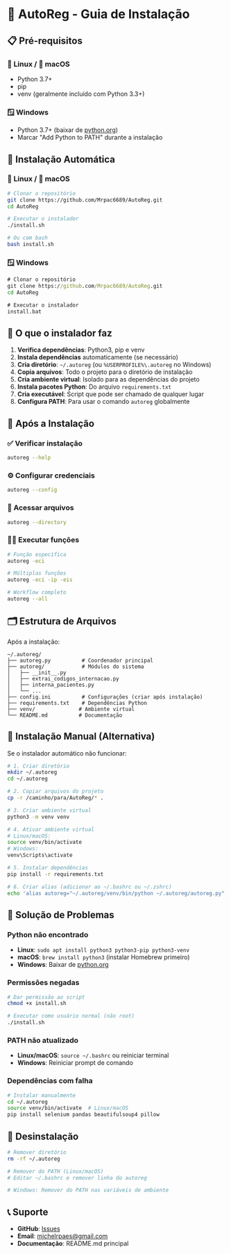 # 🚀 AutoReg - Guia de Instalação

## 📋 Pré-requisitos

### 🐧 Linux / 🍎 macOS
- Python 3.7+ 
- pip
- venv (geralmente incluído com Python 3.3+)

### 🪟 Windows
- Python 3.7+ (baixar de [python.org](https://python.org))
- Marcar "Add Python to PATH" durante a instalação

## 🔧 Instalação Automática

### 🐧 Linux / 🍎 macOS
```bash
# Clonar o repositório
git clone https://github.com/Mrpac6689/AutoReg.git
cd AutoReg

# Executar o instalador
./install.sh

# Ou com bash
bash install.sh
```

### 🪟 Windows
```cmd
# Clonar o repositório
git clone https://github.com/Mrpac6689/AutoReg.git
cd AutoReg

# Executar o instalador
install.bat
```

## 📁 O que o instalador faz

1. **Verifica dependências**: Python3, pip e venv
2. **Instala dependências** automaticamente (se necessário)
3. **Cria diretório**: `~/.autoreg` (ou `%USERPROFILE%\.autoreg` no Windows)
4. **Copia arquivos**: Todo o projeto para o diretório de instalação
5. **Cria ambiente virtual**: Isolado para as dependências do projeto
6. **Instala pacotes Python**: Do arquivo `requirements.txt`
7. **Cria executável**: Script que pode ser chamado de qualquer lugar
8. **Configura PATH**: Para usar o comando `autoreg` globalmente

## 🎯 Após a Instalação

### ✅ Verificar instalação
```bash
autoreg --help
```

### ⚙️ Configurar credenciais
```bash
autoreg --config
```

### 📂 Acessar arquivos
```bash
autoreg --directory
```

### 🏃‍♂️ Executar funções
```bash
# Função específica
autoreg -eci

# Múltiplas funções
autoreg -eci -ip -eis

# Workflow completo
autoreg --all
```

## 🗂️ Estrutura de Arquivos

Após a instalação:
```
~/.autoreg/
├── autoreg.py          # Coordenador principal
├── autoreg/            # Módulos do sistema
│   ├── __init__.py
│   ├── extrai_codigos_internacao.py
│   ├── interna_pacientes.py
│   └── ...
├── config.ini          # Configurações (criar após instalação)
├── requirements.txt    # Dependências Python
├── venv/              # Ambiente virtual
└── README.md          # Documentação
```

## 🔧 Instalação Manual (Alternativa)

Se o instalador automático não funcionar:

```bash
# 1. Criar diretório
mkdir ~/.autoreg
cd ~/.autoreg

# 2. Copiar arquivos do projeto
cp -r /caminho/para/AutoReg/* .

# 3. Criar ambiente virtual
python3 -m venv venv

# 4. Ativar ambiente virtual
# Linux/macOS:
source venv/bin/activate
# Windows:
venv\Scripts\activate

# 5. Instalar dependências
pip install -r requirements.txt

# 6. Criar alias (adicionar ao ~/.bashrc ou ~/.zshrc)
echo 'alias autoreg="~/.autoreg/venv/bin/python ~/.autoreg/autoreg.py"' >> ~/.bashrc
```

## 🚨 Solução de Problemas

### Python não encontrado
- **Linux**: `sudo apt install python3 python3-pip python3-venv`
- **macOS**: `brew install python3` (instalar Homebrew primeiro)
- **Windows**: Baixar de [python.org](https://python.org)

### Permissões negadas
```bash
# Dar permissão ao script
chmod +x install.sh

# Executar como usuário normal (não root)
./install.sh
```

### PATH não atualizado
- **Linux/macOS**: `source ~/.bashrc` ou reiniciar terminal
- **Windows**: Reiniciar prompt de comando

### Dependências com falha
```bash
# Instalar manualmente
cd ~/.autoreg
source venv/bin/activate  # Linux/macOS
pip install selenium pandas beautifulsoup4 pillow
```

## 🔄 Desinstalação

```bash
# Remover diretório
rm -rf ~/.autoreg

# Remover do PATH (Linux/macOS)
# Editar ~/.bashrc e remover linha do autoreg

# Windows: Remover do PATH nas variáveis de ambiente
```

## 📞 Suporte

- **GitHub**: [Issues](https://github.com/Mrpac6689/AutoReg/issues)
- **Email**: michelrpaes@gmail.com
- **Documentação**: README.md principal
